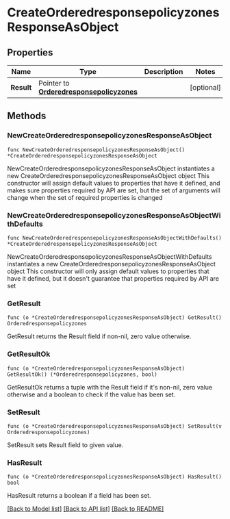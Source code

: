 # CreateOrderedresponsepolicyzonesResponseAsObject

## Properties

Name | Type | Description | Notes
------------ | ------------- | ------------- | -------------
**Result** | Pointer to [**Orderedresponsepolicyzones**](Orderedresponsepolicyzones.md) |  | [optional] 

## Methods

### NewCreateOrderedresponsepolicyzonesResponseAsObject

`func NewCreateOrderedresponsepolicyzonesResponseAsObject() *CreateOrderedresponsepolicyzonesResponseAsObject`

NewCreateOrderedresponsepolicyzonesResponseAsObject instantiates a new CreateOrderedresponsepolicyzonesResponseAsObject object
This constructor will assign default values to properties that have it defined,
and makes sure properties required by API are set, but the set of arguments
will change when the set of required properties is changed

### NewCreateOrderedresponsepolicyzonesResponseAsObjectWithDefaults

`func NewCreateOrderedresponsepolicyzonesResponseAsObjectWithDefaults() *CreateOrderedresponsepolicyzonesResponseAsObject`

NewCreateOrderedresponsepolicyzonesResponseAsObjectWithDefaults instantiates a new CreateOrderedresponsepolicyzonesResponseAsObject object
This constructor will only assign default values to properties that have it defined,
but it doesn't guarantee that properties required by API are set

### GetResult

`func (o *CreateOrderedresponsepolicyzonesResponseAsObject) GetResult() Orderedresponsepolicyzones`

GetResult returns the Result field if non-nil, zero value otherwise.

### GetResultOk

`func (o *CreateOrderedresponsepolicyzonesResponseAsObject) GetResultOk() (*Orderedresponsepolicyzones, bool)`

GetResultOk returns a tuple with the Result field if it's non-nil, zero value otherwise
and a boolean to check if the value has been set.

### SetResult

`func (o *CreateOrderedresponsepolicyzonesResponseAsObject) SetResult(v Orderedresponsepolicyzones)`

SetResult sets Result field to given value.

### HasResult

`func (o *CreateOrderedresponsepolicyzonesResponseAsObject) HasResult() bool`

HasResult returns a boolean if a field has been set.


[[Back to Model list]](../README.md#documentation-for-models) [[Back to API list]](../README.md#documentation-for-api-endpoints) [[Back to README]](../README.md)



